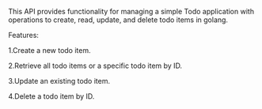 This API provides functionality for managing a simple Todo application with operations to create, read, update, and delete todo items in golang. 

Features:

1.Create a new todo item.

2.Retrieve all todo items or a specific todo item by ID.

3.Update an existing todo item.

4.Delete a todo item by ID.
